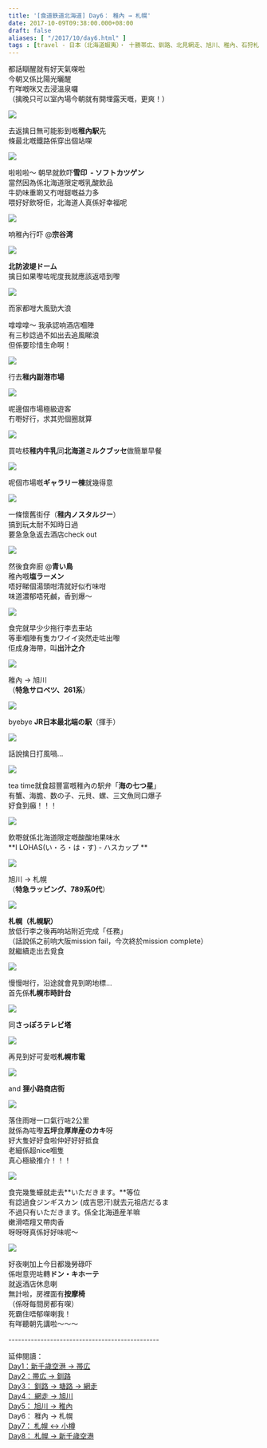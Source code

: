 ```yaml
---
title: '[食道鉄道北海道] Day6： 稚內 → 札幌'
date: 2017-10-09T09:38:00.000+08:00
draft: false
aliases: [ "/2017/10/day6.html" ]
tags : [travel - 日本（北海道蝦夷）・ 十勝帯広、釧路、北見網走、旭川、稚內、石狩札幌、後志小樽]
---
```


都話瞓醒就有好天氣㗎啦  
今朝又係比陽光曬醒  
冇咩嘅咪又去浸溫泉囉  
（擒晚只可以室內場今朝就有開埋露天嘅，更爽！）  

[![](https://c1.staticflickr.com/5/4497/37379701432_89fc77dc95_z.jpg)](https://c1.staticflickr.com/5/4497/37379701432_89fc77dc95_z.jpg)

去返擒日無可能影到嘅**稚內駅**先  
條最北嘅鐵路係穿出個站㗎  

[![](https://c1.staticflickr.com/5/4382/37411208991_fe29153bc7_z.jpg)](https://c1.staticflickr.com/5/4382/37411208991_fe29153bc7_z.jpg)

啦啦啦～ 朝早就飲吓**雪印  - ソフトカツゲン**  
當然因為係北海道限定嘅乳酸飲品  
牛奶味重啲又冇咁甜嘅益力多  
喂好好飲呀佢，北海道人真係好幸福呢  

[![](https://c1.staticflickr.com/5/4453/36701714324_7cd6c4cf7c_z.jpg)](https://c1.staticflickr.com/5/4453/36701714324_7cd6c4cf7c_z.jpg)

响稚內行吓 @**宗谷湾**  

[![](https://c1.staticflickr.com/5/4369/37373778756_80bb6fa4d8_z.jpg)](https://c1.staticflickr.com/5/4369/37373778756_80bb6fa4d8_z.jpg)

**北防波堤ドーム**  
擒日如果嚟咗呢度我就應該返唔到嚟  

[![](https://c1.staticflickr.com/5/4355/36711292364_1c2eab8009_z.jpg)](https://c1.staticflickr.com/5/4355/36711292364_1c2eab8009_z.jpg)

而家都咁大風勁大浪  
  
嗱嗱嗱～ 我承認响酒店嗰陣  
有三秒諗過不如出去追風睇浪  
但係要珍惜生命啊！  

[![](https://c1.staticflickr.com/5/4449/36750941813_f4996ea2a2_z.jpg)](https://c1.staticflickr.com/5/4449/36750941813_f4996ea2a2_z.jpg)

行去**稚内副港市場**  

[![](https://c1.staticflickr.com/5/4456/37164321750_90e88c1b22_z.jpg)](https://c1.staticflickr.com/5/4456/37164321750_90e88c1b22_z.jpg)

呢邊個市場極級遊客  
冇嘢好行，求其兜個圈就算  

[![](https://c1.staticflickr.com/5/4496/36750941513_c267329241_z.jpg)](https://c1.staticflickr.com/5/4496/36750941513_c267329241_z.jpg)

買咗枝**稚内牛乳**同**北海道ミルクブッセ**做簡單早餐  

[![](https://c1.staticflickr.com/5/4413/23569646088_195ec07bfb_z.jpg)](https://c1.staticflickr.com/5/4413/23569646088_195ec07bfb_z.jpg)

呢個市場嘅**ギャラリー棟**就幾得意  

[![](https://c1.staticflickr.com/5/4431/36712193274_99446dd3ff_z.jpg)](https://c1.staticflickr.com/5/4431/36712193274_99446dd3ff_z.jpg)

一條懷舊街仔（**稚内ノスタルジー**）  
搞到玩太耐不知時日過  
要急急急返去酒店check out  

[![](https://c1.staticflickr.com/5/4427/37374729206_20f406d759_z.jpg)](https://c1.staticflickr.com/5/4427/37374729206_20f406d759_z.jpg)

然後食奔廚 @**青い鳥**  
稚內嘅**塩ラーメン**  
唔好睇個湯頭咁清就好似冇味咁  
味道濃郁唔死鹹，香到爆～  

[![](https://c1.staticflickr.com/5/4490/37374814316_94ee0704aa_z.jpg)](https://c1.staticflickr.com/5/4490/37374814316_94ee0704aa_z.jpg)

食完就早少少拖行李去車站  
等車嗰陣有隻カワイイ突然走咗出嚟  
佢成身海帶，叫**出汁之介**   

[![](https://c1.staticflickr.com/5/4507/36751479253_a9288c6060_z.jpg)](https://c1.staticflickr.com/5/4507/36751479253_a9288c6060_z.jpg)

稚內 → 旭川  
（**特急サロベツ、261系**）  

[![](https://c1.staticflickr.com/5/4365/37391184462_489bb82830_z.jpg)](https://c1.staticflickr.com/5/4365/37391184462_489bb82830_z.jpg)

byebye **JR日本最北端の駅**（揮手）  

[![](https://c1.staticflickr.com/5/4422/36751672203_9aba1148a4_z.jpg)](https://c1.staticflickr.com/5/4422/36751672203_9aba1148a4_z.jpg)

話說擒日打風喎...  

[![](https://c1.staticflickr.com/5/4470/37422305381_4ca2af9467_z.jpg)](https://c1.staticflickr.com/5/4470/37422305381_4ca2af9467_z.jpg)

tea time就食超豐富嘅稚內の駅弁「**海の七つ星**」  
有蟹、海膽、数の子、元貝、螺、三文魚同口爆子  
好食到癲！！！  

[![](https://c1.staticflickr.com/5/4472/36751914343_dc084a6e72_z.jpg)](https://c1.staticflickr.com/5/4472/36751914343_dc084a6e72_z.jpg)

飲嘢就係北海道限定嘅酸酸地果味水  
**I LOHAS(い・ろ・は・す) - ハスカップ **  

[![](https://c1.staticflickr.com/5/4382/37391560802_45283a245a_z.jpg)](https://c1.staticflickr.com/5/4382/37391560802_45283a245a_z.jpg)

旭川 → 札幌  
（**特急ラッピング、789系0代**）  

[![](https://c1.staticflickr.com/5/4383/37391623552_23ed9f2b31_z.jpg)](https://c1.staticflickr.com/5/4383/37391623552_23ed9f2b31_z.jpg)

**札幌（札幌駅）**  
放低行李之後再响站附近完成「任務」  
（話說係之前响大阪mission fail，今次終於mission complete）  
就繼續走出去覓食  

[![](https://c1.staticflickr.com/5/4473/36713034214_84aed87b9d_z.jpg)](https://c1.staticflickr.com/5/4473/36713034214_84aed87b9d_z.jpg)

慢慢咁行，沿途就會見到啲地標...   
首先係**札幌市時計台**  

[![](https://c1.staticflickr.com/5/4363/36752167553_00e728d44e_z.jpg)](https://c1.staticflickr.com/5/4363/36752167553_00e728d44e_z.jpg)

同**さっぽろテレビ塔**  

[![](https://c1.staticflickr.com/5/4352/36752215813_8491ac04fa_z.jpg)](https://c1.staticflickr.com/5/4352/36752215813_8491ac04fa_z.jpg)

再見到好可愛嘅**札幌市電**  

[![](https://c1.staticflickr.com/5/4429/37391819982_7c8d260d1a_z.jpg)](https://c1.staticflickr.com/5/4429/37391819982_7c8d260d1a_z.jpg)

and **狸小路商店街**  

[![](https://c1.staticflickr.com/5/4498/37422793151_c8d27e4da0_z.jpg)](https://c1.staticflickr.com/5/4498/37422793151_c8d27e4da0_z.jpg)

落住雨咁一口氣行咗2公里  
就係為咗嚟**五坪**食**厚岸産のカキ**呀  
好大隻好好食啦仲好好好抵食  
老細係超nice嗰隻  
真心極級推介！！！  

[![](https://c1.staticflickr.com/5/4366/23570809688_b39be2060f_z.jpg)](https://c1.staticflickr.com/5/4366/23570809688_b39be2060f_z.jpg)

食完幾隻蠔就走去**いただきます。**等位  
有諗過食ジンギスカン (成吉思汗)就去元祖店だるま  
不過只有いただきます。係全北海道産羊嘛  
嫩滑唔羶又帶肉香  
呀呀呀真係好好味呢～  

[![](https://c1.staticflickr.com/5/4452/36752547733_2ca0fc3153_z.jpg)](https://c1.staticflickr.com/5/4452/36752547733_2ca0fc3153_z.jpg)

好夜喇加上今日都幾勞碌吓  
係咁意兜咗轉**ドン・キホーテ**  
就返酒店休息喇  
無計啦，房裡面有**按摩椅**  
（係呀每間房都有㗎）  
死霸住唔郁㗎喇我！  
有咩聽朝先講啦～～～  
  
  
\-----------------------------------------------  
  
延伸閱讀：  
[Day1：新千歳空港 → 帯広](https://www.hidie.net/2017/09/day1_28.html)  
[Day2：帯広 → 釧路](https://www.hidie.net/2017/09/day2_29.html)  
[Day3： 釧路 → 塘路 → 網走](https://www.hidie.net/2017/10/day3.html)  
[Day4： 網走 → 旭川](https://www.hidie.net/2017/10/day4.html)  
[Day5： 旭川 → 稚內](https://www.hidie.net/2017/10/day5.html)  
Day6： 稚內 → 札幌  
[Day7： 札幌 ↔ 小樽](https://www.hidie.net/2017/10/day7.html)  
[Day8： 札幌 → 新千歳空港](https://www.hidie.net/2017/10/day8.html)